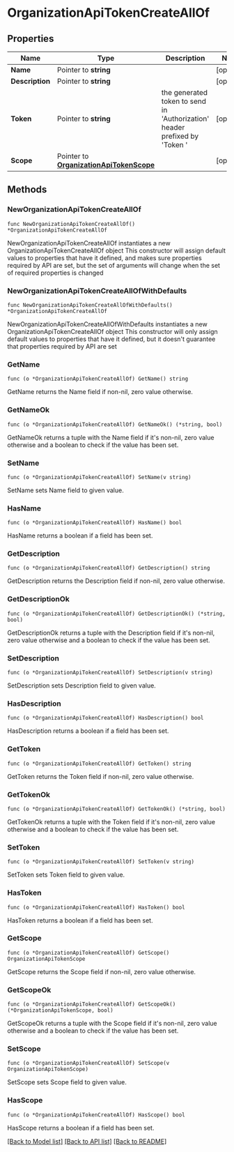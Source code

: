 # OrganizationApiTokenCreateAllOf

## Properties

Name | Type | Description | Notes
------------ | ------------- | ------------- | -------------
**Name** | Pointer to **string** |  | [optional] 
**Description** | Pointer to **string** |  | [optional] 
**Token** | Pointer to **string** | the generated token to send in &#39;Authorization&#39; header prefixed by &#39;Token &#39; | [optional] 
**Scope** | Pointer to [**OrganizationApiTokenScope**](OrganizationApiTokenScope.md) |  | [optional] 

## Methods

### NewOrganizationApiTokenCreateAllOf

`func NewOrganizationApiTokenCreateAllOf() *OrganizationApiTokenCreateAllOf`

NewOrganizationApiTokenCreateAllOf instantiates a new OrganizationApiTokenCreateAllOf object
This constructor will assign default values to properties that have it defined,
and makes sure properties required by API are set, but the set of arguments
will change when the set of required properties is changed

### NewOrganizationApiTokenCreateAllOfWithDefaults

`func NewOrganizationApiTokenCreateAllOfWithDefaults() *OrganizationApiTokenCreateAllOf`

NewOrganizationApiTokenCreateAllOfWithDefaults instantiates a new OrganizationApiTokenCreateAllOf object
This constructor will only assign default values to properties that have it defined,
but it doesn't guarantee that properties required by API are set

### GetName

`func (o *OrganizationApiTokenCreateAllOf) GetName() string`

GetName returns the Name field if non-nil, zero value otherwise.

### GetNameOk

`func (o *OrganizationApiTokenCreateAllOf) GetNameOk() (*string, bool)`

GetNameOk returns a tuple with the Name field if it's non-nil, zero value otherwise
and a boolean to check if the value has been set.

### SetName

`func (o *OrganizationApiTokenCreateAllOf) SetName(v string)`

SetName sets Name field to given value.

### HasName

`func (o *OrganizationApiTokenCreateAllOf) HasName() bool`

HasName returns a boolean if a field has been set.

### GetDescription

`func (o *OrganizationApiTokenCreateAllOf) GetDescription() string`

GetDescription returns the Description field if non-nil, zero value otherwise.

### GetDescriptionOk

`func (o *OrganizationApiTokenCreateAllOf) GetDescriptionOk() (*string, bool)`

GetDescriptionOk returns a tuple with the Description field if it's non-nil, zero value otherwise
and a boolean to check if the value has been set.

### SetDescription

`func (o *OrganizationApiTokenCreateAllOf) SetDescription(v string)`

SetDescription sets Description field to given value.

### HasDescription

`func (o *OrganizationApiTokenCreateAllOf) HasDescription() bool`

HasDescription returns a boolean if a field has been set.

### GetToken

`func (o *OrganizationApiTokenCreateAllOf) GetToken() string`

GetToken returns the Token field if non-nil, zero value otherwise.

### GetTokenOk

`func (o *OrganizationApiTokenCreateAllOf) GetTokenOk() (*string, bool)`

GetTokenOk returns a tuple with the Token field if it's non-nil, zero value otherwise
and a boolean to check if the value has been set.

### SetToken

`func (o *OrganizationApiTokenCreateAllOf) SetToken(v string)`

SetToken sets Token field to given value.

### HasToken

`func (o *OrganizationApiTokenCreateAllOf) HasToken() bool`

HasToken returns a boolean if a field has been set.

### GetScope

`func (o *OrganizationApiTokenCreateAllOf) GetScope() OrganizationApiTokenScope`

GetScope returns the Scope field if non-nil, zero value otherwise.

### GetScopeOk

`func (o *OrganizationApiTokenCreateAllOf) GetScopeOk() (*OrganizationApiTokenScope, bool)`

GetScopeOk returns a tuple with the Scope field if it's non-nil, zero value otherwise
and a boolean to check if the value has been set.

### SetScope

`func (o *OrganizationApiTokenCreateAllOf) SetScope(v OrganizationApiTokenScope)`

SetScope sets Scope field to given value.

### HasScope

`func (o *OrganizationApiTokenCreateAllOf) HasScope() bool`

HasScope returns a boolean if a field has been set.


[[Back to Model list]](../README.md#documentation-for-models) [[Back to API list]](../README.md#documentation-for-api-endpoints) [[Back to README]](../README.md)


